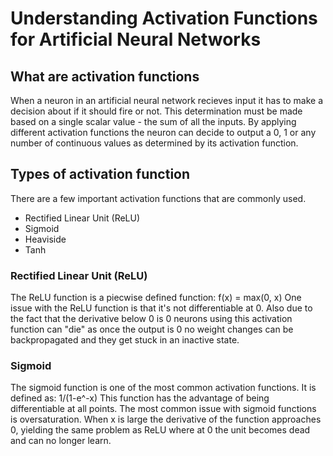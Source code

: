 # Understanding Activation Functions for Artificial Neural Networks

## What are activation functions
When a neuron in an artificial neural network recieves input it has to make a decision about if it should fire or not. This determination must be made based on a single scalar value - the sum of all the inputs. By applying different activation functions the neuron can decide to output a 0, 1 or any number of continuous values as determined by its activation function.

## Types of activation function
There are a few important activation functions that are commonly used.
* Rectified Linear Unit (ReLU)
* Sigmoid
* Heaviside
* Tanh

### Rectified Linear Unit (ReLU)
The ReLU function is a piecwise defined function:
	f(x) = max(0, x)
One issue with the ReLU function is that it's not differentiable at 0. Also due to the fact that the derivative below 0 is 0 neurons using this activation function can "die" as once the output is 0 no weight changes can be backpropagated and they get stuck in an inactive state.

### Sigmoid
The sigmoid function is one of the most common activation functions. It is defined as:
	1/(1-e^-x)
This function has the advantage of being differentiable at all points. The most common issue with sigmoid functions is oversaturation. When x is large the derivative of the function approaches 0, yielding the same problem as ReLU where at 0 the unit becomes dead and can no longer learn.